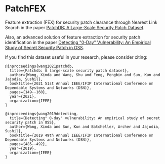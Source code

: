 # PatchFEX

Feature extraction (FEX) for security patch clearance through Nearest Link Search in the paper [PatchDB: A Large-Scale Security Patch Dataset](https://csis.gmu.edu/ksun/publications/dsn21_PatchDB.pdf).

Also, an advanced solution of feature extraction for security patch identification in the paper [Detecting "0-Day" Vulnerability: An Empirical Study of Secret Security Patch in OSS](https://csis.gmu.edu/ksun/publications/secretpatch-dsn19.pdf).

If you find this dataset useful in your research, please consider citing:

```
@inproceedings{wang2021patchdb,
  title={Patchdb: A large-scale security patch dataset},
  author={Wang, Xinda and Wang, Shu and Feng, Pengbin and Sun, Kun and Jajodia, Sushil},
  booktitle={2021 51st Annual IEEE/IFIP International Conference on Dependable Systems and Networks (DSN)},
  pages={149--160},
  year={2021},
  organization={IEEE}
}

@inproceedings{wang2019detecting,
  title={Detecting" 0-day" vulnerability: An empirical study of secret security patch in OSS},
  author={Wang, Xinda and Sun, Kun and Batcheller, Archer and Jajodia, Sushil},
  booktitle={2019 49th Annual IEEE/IFIP International Conference on Dependable Systems and Networks (DSN)},
  pages={485--492},
  year={2019},
  organization={IEEE}
}
```


